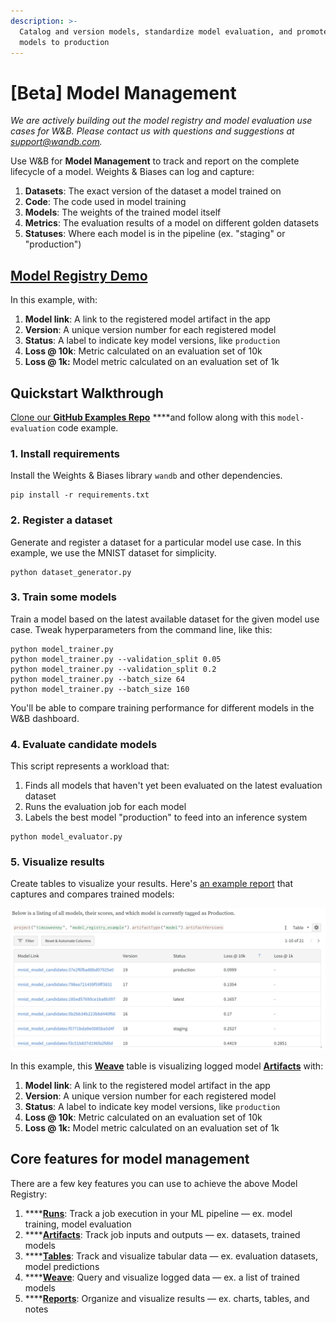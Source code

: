 ```yaml
---
description: >-
  Catalog and version models, standardize model evaluation, and promote the best
  models to production
---
```


# \[Beta\] Model Management

_We are actively building out the model registry and model evaluation use cases for W&B. Please contact us with questions and suggestions at support@wandb.com._

Use W&B for **Model Management** to track and report on the complete lifecycle of a model. Weights & Biases can log and capture:

1. **Datasets**: The exact version of the dataset a model trained on
2. **Code**: The code used in model training
3. **Models**: The weights of the trained model itself
4. **Metrics**: The evaluation results of a model on different golden datasets
5. **Statuses**: Where each model is in the pipeline \(ex. "staging" or "production"\)

## [Model Registry Demo](https://wandb.ai/timssweeney/model_registry_example/reports/MNIST-Model-Status--Vmlldzo4OTIyNTA)

In this example, with:

1. **Model link**: A link to the registered model artifact in the app
2. **Version**: A unique version number for each registered model
3. **Status**: A label to indicate key model versions, like `production` 
4. **Loss @ 10k**: Metric calculated on an evaluation set of 10k
5. **Loss @ 1k:** Model metric calculated on an evaluation set of 1k

## Quickstart Walkthrough

[Clone our **GitHub Examples Repo**](https://github.com/wandb/examples/tree/master/examples/model-evaluation) ****and follow along with this `model-evaluation` code example.

### **1. Install requirements**

Install the Weights & Biases library `wandb` and other dependencies.

```text
pip install -r requirements.txt
```

### **2. Register a dataset**

Generate and register a dataset for a particular model use case. In this example, we use the MNIST dataset for simplicity.

```text
python dataset_generator.py
```

### **3. Train some models**

Train a model based on the latest available dataset for the given model use case. Tweak hyperparameters from the command line, like this:

```text
python model_trainer.py
python model_trainer.py --validation_split 0.05
python model_trainer.py --validation_split 0.2
python model_trainer.py --batch_size 64
python model_trainer.py --batch_size 160
```

You'll be able to compare training performance for different models in the W&B dashboard.

### **4. Evaluate candidate models**

This script represents a workload that:

1. Finds all models that haven't yet been evaluated on the latest evaluation dataset
2. Runs the evaluation job for each model
3. Labels the best model "production" to feed into an inference system

```text
python model_evaluator.py
```

### 5. Visualize results

Create tables to visualize your results. Here's [an example report](https://wandb.ai/timssweeney/model_registry_example/reports/MNIST-Model-Status--Vmlldzo4OTIyNTA) that captures and compares trained models:

![](../.gitbook/assets/image%20%28152%29.png)

In this example, this [**Weave**](../ref/app/features/panels/weave.md) table is visualizing logged model [**Artifacts**](artifacts/) with:

1. **Model link**: A link to the registered model artifact in the app
2. **Version**: A unique version number for each registered model
3. **Status**: A label to indicate key model versions, like `production` 
4. **Loss @ 10k**: Metric calculated on an evaluation set of 10k
5. **Loss @ 1k:** Model metric calculated on an evaluation set of 1k

## Core features for model management

There are a few key features you can use to achieve the above Model Registry:

1. \*\*\*\*[**Runs**](track/): Track a job execution in your ML pipeline — ex. model training, model evaluation
2. \*\*\*\*[**Artifacts**](artifacts/): Track job inputs and outputs — ex. datasets, trained models
3. \*\*\*\*[**Tables**](data-vis/): Track and visualize tabular data — ex. evaluation datasets, model predictions
4. \*\*\*\*[**Weave**](../ref/app/features/panels/weave.md): Query and visualize logged data — ex. a list of trained models
5. \*\*\*\*[**Reports**](reports.md): Organize and visualize results — ex. charts, tables, and notes



